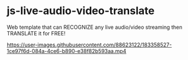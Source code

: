 # js-live-audio-video-translate
Web template that can RECOGNIZE any live audio/video streaming then TRANSLATE it for FREE!

https://user-images.githubusercontent.com/88623122/183358527-1ce97f6d-084a-4ce6-b890-e38f82b593aa.mp4

